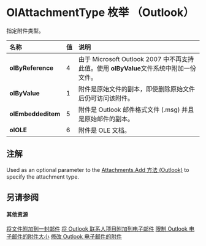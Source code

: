 
# OlAttachmentType 枚举 （Outlook）

指定附件类型。



|**名称**|**值**|**说明**|
|:-----|:-----|:-----|
|**olByReference**|4|由于 Microsoft Outlook 2007 中不再支持此值。使用 **olByValue**文件系统中附加一份文件。|
|**olByValue**|1|附件是原始文件的副本，即使删除原始文件后仍可访问该附件。|
|**olEmbeddeditem**|5|附件是 Outlook 邮件格式文件 (.msg) 并且是原始邮件的副本。|
|**olOLE**|6|附件是 OLE 文档。|

## 注解

Used as an optional parameter to the [Attachments.Add 方法 (Outlook)](e11980fd-e1fc-a0c3-cdd0-0e598988d3c2.md) to specify the attachment type.


## 另请参阅


#### 其他资源


[将文件附加到一封邮件](http://msdn.microsoft.com/library/1d94629b-e713-92cb-32de-c8910612e861%28Office.15%29.aspx)
[将 Outlook 联系人项目附加到电子邮件](http://msdn.microsoft.com/library/ae5240ad-dc3e-4499-8fd0-d8c2d90aa9ba%28Office.15%29.aspx)
[限制 Outlook 电子邮件的附件大小](http://msdn.microsoft.com/library/9a240e17-f715-482c-9a8b-c6be1144e15a%28Office.15%29.aspx)
[修改 Outlook 电子邮件的附件](http://msdn.microsoft.com/library/f5dac09a-272b-49d6-bf1e-82c3981260ed%28Office.15%29.aspx)